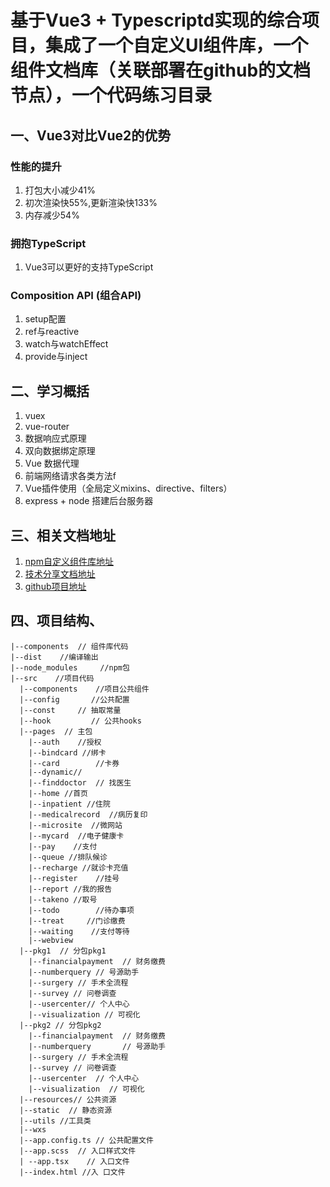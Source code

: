 # 基于Vue3 + Typescriptd实现的综合项目，集成了一个自定义UI组件库，一个组件文档库（关联部署在github的文档节点），一个代码练习目录

## 一、Vue3对比Vue2的优势
  ### 性能的提升
  1. 打包大小减少41%
  2. 初次渲染快55%,更新渲染快133%
  3. 内存减少54%

  ### 拥抱TypeScript
  1. Vue3可以更好的支持TypeScript

  ### Composition API (组合API)
  1. setup配置
  2. ref与reactive
  3. watch与watchEffect
  4. provide与inject

## 二、学习概括
1. vuex
2. vue-router
3. 数据响应式原理
4. 双向数据绑定原理
5. Vue 数据代理
6. 前端网络请求各类方法f
7. Vue插件使用（全局定义mixins、directive、filters）
8. express + node 搭建后台服务器

## 三、相关文档地址
  1. [npm自定义组件库地址](https://www.npmjs.com/package/element-pei-vue3)
  2. [技术分享文档地址](https://zhuanlan.zhihu.com/p/579606010)
  3. [github项目地址](https://github.com/peiluu/Element-PEI-Vue3)

## 四、项目结构、
```
|--components  // 组件库代码
|--dist    //编译输出
|--node_modules     //npm包
|--src    //项目代码
  |--components    //项目公共组件
  |--config       //公共配置
  |--const     // 抽取常量
  |--hook         // 公共hooks
  |--pages  // 主包
    |--auth    //授权
    |--bindcard //绑卡
    |--card        //卡券
    |--dynamic//
    |--finddoctor  // 找医生
    |--home //首页
    |--inpatient //住院
    |--medicalrecord  //病历复印
    |--microsite  //微网站
    |--mycard  //电子健康卡
    |--pay    //支付
    |--queue //排队候诊
    |--recharge //就诊卡充值
    |--register    //挂号
    |--report //我的报告
    |--takeno //取号
    |--todo        //待办事项
    |--treat     //门诊缴费
    |--waiting    //支付等待
    |--webview
  |--pkg1  // 分包pkg1
    |--financialpayment  // 财务缴费
    |--numberquery // 号源助手
    |--surgery // 手术全流程
    |--survey // 问卷调查
    |--usercenter// 个人中心
    |--visualization // 可视化
  |--pkg2 // 分包pkg2
    |--financialpayment  // 财务缴费
    |--numberquery       // 号源助手
    |--surgery // 手术全流程
    |--survey // 问卷调查
    |--usercenter  // 个人中心
    |--visualization  // 可视化
  |--resources// 公共资源
  |--static  // 静态资源
  |--utils //工具类
  |--wxs
  |--app.config.ts // 公共配置文件
  |--app.scss  // 入口样式文件
  | --app.tsx    // 入口文件
  |--index.html //入 口文件
```
